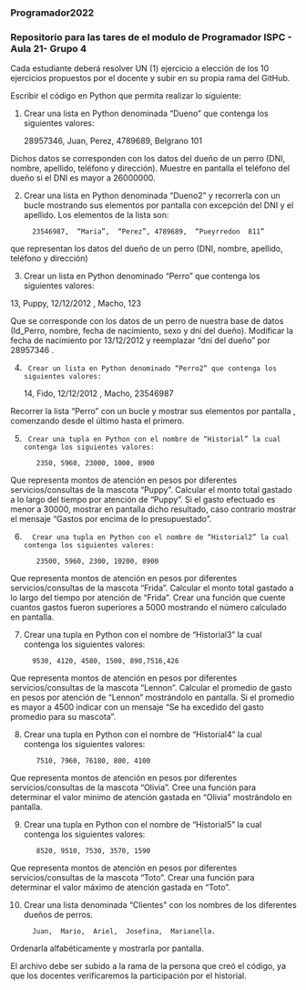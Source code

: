 ### Programador2022
### Repositorio para las tares de el modulo de Programador ISPC - Aula 21- Grupo 4

Cada estudiante deberá  resolver  UN (1) ejercicio a elección de los 10 ejercicios propuestos por el docente y subir en su propia rama del GitHub.

Escribir el código en Python que permita realizar lo siguiente:

1) Crear una lista en Python denominada “Dueno” que contenga los siguientes valores:

    28957346,  Juan,  Perez, 4789689,  Belgrano 101

  Dichos datos se corresponden  con los datos del dueño de un perro (DNI, nombre, apellido, teléfono y dirección). Muestre en pantalla el teléfono del dueño si el DNI es mayor a 26000000.

2)   Crear una lista en Python denominada “Dueno2”  y recorrerla con un bucle  mostrando sus elementos por pantalla con excepción del DNI y el apellido. Los elementos de la lista son:

           23546987,  “Maria”,  “Perez”, 4789689,  “Pueyrredon  811”

 que representan los datos del dueño de un perro (DNI, nombre, apellido, teléfono y dirección) 

3)  Crear un lista en Python denominado “Perro” que contenga los siguientes valores:

  13,  Puppy,  12/12/2012 , Macho, 123

Que se corresponde con los datos de un perro de nuestra base de datos (Id_Perro, nombre, fecha de nacimiento, sexo y dni del dueño). Modificar la fecha de nacimiento por 13/12/2012 y reemplazar “dni del dueño” por 28957346 .

4)      Crear un lista en Python denominado “Perro2” que contenga los siguientes valores:

      14,  Fido,  12/12/2012 , Macho, 23546987

Recorrer la lista “Perro” con un bucle y mostrar sus elementos por pantalla , comenzando desde el último hasta el primero.

5)      Crear una tupla en Python con el nombre de “Historial” la cual contenga los siguientes valores:

          2350, 5960, 23000, 1000, 8900

Que representa montos de atención en pesos por diferentes servicios/consultas de la mascota “Puppy”. Calcular el monto total gastado a lo largo del tiempo por atención de “Puppy”. Si el gasto efectuado es menor a 30000, mostrar en pantalla dicho resultado, caso contrario mostrar el mensaje “Gastos por encima de lo presupuestado”.

6)       Crear una tupla en Python con el nombre de “Historial2” la cual contenga los siguientes valores:

          23500, 5960, 2300, 10200, 8900

Que representa montos de atención en pesos por diferentes servicios/consultas de la mascota “Frida”. Calcular el monto total gastado a lo largo del tiempo por atención de “Frida”. Crear una función que cuente cuantos gastos fueron superiores a 5000 mostrando  el número calculado en pantalla.

7)  Crear una tupla en Python con el nombre de “Historial3” la cual contenga los siguientes valores:

          9530, 4120, 4580, 1500, 890,7516,426

Que representa montos de atención en pesos por diferentes servicios/consultas de la mascota “Lennon”. Calcular el promedio de gasto en pesos por atención de “Lennon” mostrándolo en pantalla. Si el promedio es mayor a 4500 indicar con un mensaje “Se ha excedido del gasto promedio para su mascota”.

8) Crear una tupla en Python con el nombre de “Historial4” la cual contenga los siguientes valores:

          7510, 7960, 76180, 800, 4100

Que representa montos de atención en pesos por diferentes servicios/consultas de la mascota “Olivia”. Cree una función para determinar el valor mínimo de atención gastada en “Olivia”  mostrándolo en pantalla.

9) Crear una tupla en Python con el nombre de “Historial5” la cual contenga los siguientes valores:

          8520, 9510, 7530, 3570, 1590

Que representa montos de atención en pesos por diferentes servicios/consultas de la mascota “Toto”. Crear una función para determinar el valor máximo de atención gastada en “Toto”.

10) Crear una lista denominada “Clientes” con los nombres de los diferentes  dueños de perros.

          Juan,  Mario,  Ariel,  Josefina,  Marianella.

Ordenarla alfabéticamente y mostrarla por pantalla.

El archivo debe ser subido a la rama de la persona que creó el código, ya que los docentes verificaremos la participación por el historial.



